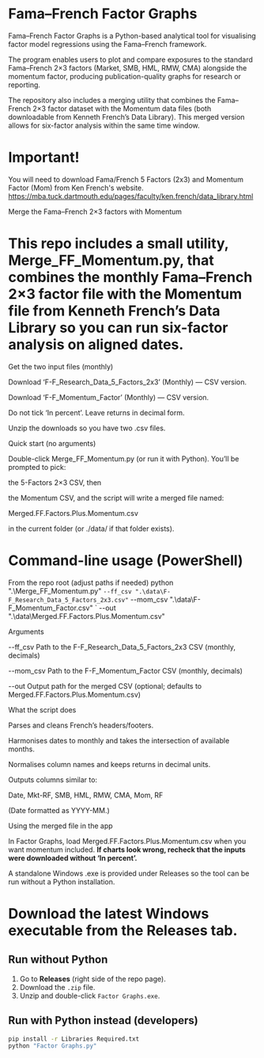 # Fama–French Factor Graphs

Fama–French Factor Graphs is a Python-based analytical tool for visualising factor model regressions using the Fama–French framework.

The program enables users to plot and compare exposures to the standard Fama–French 2×3 factors (Market, SMB, HML, RMW, CMA) alongside the momentum factor, producing publication-quality graphs for research or reporting.

The repository also includes a merging utility that combines the Fama–French 2×3 factor dataset with the Momentum data files (both downloadable from Kenneth French’s Data Library). This merged version allows for six-factor analysis within the same time window.

# Important! 
You will need to download Fama/French 5 Factors (2x3) and Momentum Factor (Mom) from Ken French's website.
https://mba.tuck.dartmouth.edu/pages/faculty/ken.french/data_library.html

Merge the Fama–French 2×3 factors with Momentum

# This repo includes a small utility, Merge_FF_Momentum.py, that combines the monthly Fama–French 2×3 factor file with the Momentum file from Kenneth French’s Data Library so you can run six-factor analysis on aligned dates.

Get the two input files (monthly)

Download ‘F-F_Research_Data_5_Factors_2x3’ (Monthly) — CSV version.

Download ‘F-F_Momentum_Factor’ (Monthly) — CSV version.

Do not tick ‘In percent’. Leave returns in decimal form.

Unzip the downloads so you have two .csv files.

Quick start (no arguments)

Double-click Merge_FF_Momentum.py (or run it with Python).
You’ll be prompted to pick:

the 5-Factors 2×3 CSV, then

the Momentum CSV,
and the script will write a merged file named:

Merged.FF.Factors.Plus.Momentum.csv

in the current folder (or ./data/ if that folder exists).

# Command-line usage (PowerShell)
From the repo root (adjust paths if needed)
python ".\Merge_FF_Momentum.py" `
  --ff_csv ".\data\F-F_Research_Data_5_Factors_2x3.csv" `
  --mom_csv ".\data\F-F_Momentum_Factor.csv" `
  --out ".\data\Merged.FF.Factors.Plus.Momentum.csv"

Arguments

--ff_csv Path to the F-F_Research_Data_5_Factors_2x3 CSV (monthly, decimals)

--mom_csv Path to the F-F_Momentum_Factor CSV (monthly, decimals)

--out Output path for the merged CSV (optional; defaults to Merged.FF.Factors.Plus.Momentum.csv)

What the script does

Parses and cleans French’s headers/footers.

Harmonises dates to monthly and takes the intersection of available months.

Normalises column names and keeps returns in decimal units.

Outputs columns similar to:

Date, Mkt-RF, SMB, HML, RMW, CMA, Mom, RF

(Date formatted as YYYY-MM.)

Using the merged file in the app

In Factor Graphs, load Merged.FF.Factors.Plus.Momentum.csv when you want momentum included.
**If charts look wrong, recheck that the inputs were downloaded without ‘In percent’.**

A standalone Windows .exe is provided under Releases so the tool can be run without a Python installation.

# Download the latest Windows executable from the **Releases** tab.

## Run without Python
1. Go to **Releases** (right side of the repo page).
2. Download the `.zip` file.
3. Unzip and double-click `Factor Graphs.exe`.

## Run with Python instead (developers)
```bash
pip install -r Libraries Required.txt
python "Factor Graphs.py"
